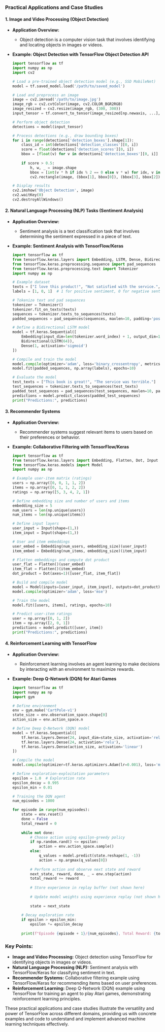 ### Practical Applications and Case Studies

#### 1. Image and Video Processing (Object Detection)

- **Application Overview:**
  - Object detection is a computer vision task that involves identifying and locating objects in images or videos.

- **Example: Object Detection with TensorFlow Object Detection API**

  ```python
  import tensorflow as tf
  import numpy as np
  import cv2
  
  # Load a pre-trained object detection model (e.g., SSD MobileNet)
  model = tf.saved_model.load('/path/to/saved_model')
  
  # Load and preprocess an image
  image = cv2.imread('/path/to/image.jpg')
  image_rgb = cv2.cvtColor(image, cv2.COLOR_BGR2RGB)
  image_resized = cv2.resize(image_rgb, (300, 300))
  input_tensor = tf.convert_to_tensor(image_resized[np.newaxis, ...], dtype=tf.float32)
  
  # Perform object detection
  detections = model(input_tensor)
  
  # Process detections (e.g., draw bounding boxes)
  for i in range(detections['detection_boxes'].shape[1]):
      class_id = int(detections['detection_classes'][0, i])
      score = float(detections['detection_scores'][0, i])
      bbox = [float(v) for v in detections['detection_boxes'][0, i]]
      
      if score > 0.5:
          h, w, _ = image.shape
          bbox = [int(v * h if idx % 2 == 0 else v * w) for idx, v in enumerate(bbox)]
          cv2.rectangle(image, (bbox[1], bbox[0]), (bbox[3], bbox[2]), (0, 255, 0), 2)
  
  # Display results
  cv2.imshow('Object Detection', image)
  cv2.waitKey(0)
  cv2.destroyAllWindows()
  ```

#### 2. Natural Language Processing (NLP) Tasks (Sentiment Analysis)

- **Application Overview:**
  - Sentiment analysis is a text classification task that involves determining the sentiment expressed in a piece of text.

- **Example: Sentiment Analysis with TensorFlow/Keras**

  ```python
  import tensorflow as tf
  from tensorflow.keras.layers import Embedding, LSTM, Dense, Bidirectional
  from tensorflow.keras.preprocessing.sequence import pad_sequences
  from tensorflow.keras.preprocessing.text import Tokenizer
  import numpy as np
  
  # Example dataset
  texts = ["I love this product!", "Not satisfied with the service.", "The movie was amazing."]
  labels = [1, 0, 1]  # 1 for positive sentiment, 0 for negative sentiment
  
  # Tokenize text and pad sequences
  tokenizer = Tokenizer()
  tokenizer.fit_on_texts(texts)
  sequences = tokenizer.texts_to_sequences(texts)
  padded_sequences = pad_sequences(sequences, maxlen=10, padding='post')
  
  # Define a Bidirectional LSTM model
  model = tf.keras.Sequential([
      Embedding(input_dim=len(tokenizer.word_index) + 1, output_dim=16, input_length=10),
      Bidirectional(LSTM(64)),
      Dense(1, activation='sigmoid')
  ])
  
  # Compile and train the model
  model.compile(optimizer='adam', loss='binary_crossentropy', metrics=['accuracy'])
  model.fit(padded_sequences, np.array(labels), epochs=10)
  
  # Evaluate the model
  test_texts = ["This book is great!", "The service was terrible."]
  test_sequences = tokenizer.texts_to_sequences(test_texts)
  padded_test_sequences = pad_sequences(test_sequences, maxlen=10, padding='post')
  predictions = model.predict_classes(padded_test_sequences)
  print("Predictions:", predictions)
  ```

#### 3. Recommender Systems

- **Application Overview:**
  - Recommender systems suggest relevant items to users based on their preferences or behavior.

- **Example: Collaborative Filtering with TensorFlow/Keras**

  ```python
  import tensorflow as tf
  from tensorflow.keras.layers import Embedding, Flatten, Dot, Input
  from tensorflow.keras.models import Model
  import numpy as np
  
  # Example user-item matrix (ratings)
  users = np.array([0, 0, 1, 1, 2])
  items = np.array([0, 1, 1, 2, 2])
  ratings = np.array([5, 3, 4, 2, 1])
  
  # Define embedding size and number of users and items
  embedding_size = 5
  num_users = len(np.unique(users))
  num_items = len(np.unique(items))
  
  # Define input layers
  user_input = Input(shape=(1,))
  item_input = Input(shape=(1,))
  
  # User and item embeddings
  user_embed = Embedding(num_users, embedding_size)(user_input)
  item_embed = Embedding(num_items, embedding_size)(item_input)
  
  # Flatten embeddings and compute dot product
  user_flat = Flatten()(user_embed)
  item_flat = Flatten()(item_embed)
  dot_product = Dot(axes=1)([user_flat, item_flat])
  
  # Build and compile model
  model = Model(inputs=[user_input, item_input], outputs=dot_product)
  model.compile(optimizer='adam', loss='mse')
  
  # Train the model
  model.fit([users, items], ratings, epochs=10)
  
  # Predict user-item ratings
  user = np.array([0, 1, 2])
  item = np.array([2, 0, 1])
  predictions = model.predict([user, item])
  print("Predictions:", predictions)
  ```

#### 4. Reinforcement Learning with TensorFlow

- **Application Overview:**
  - Reinforcement learning involves an agent learning to make decisions by interacting with an environment to maximize rewards.

- **Example: Deep Q-Network (DQN) for Atari Games**

  ```python
  import tensorflow as tf
  import numpy as np
  import gym
  
  # Define environment
  env = gym.make('CartPole-v1')
  state_size = env.observation_space.shape[0]
  action_size = env.action_space.n
  
  # Define Deep Q-Network (DQN) model
  model = tf.keras.Sequential([
      tf.keras.layers.Dense(24, input_dim=state_size, activation='relu'),
      tf.keras.layers.Dense(24, activation='relu'),
      tf.keras.layers.Dense(action_size, activation='linear')
  ])
  
  # Compile the model
  model.compile(optimizer=tf.keras.optimizers.Adam(lr=0.001), loss='mse')
  
  # Define exploration-exploitation parameters
  epsilon = 1.0  # Exploration rate
  epsilon_decay = 0.995
  epsilon_min = 0.01
  
  # Training the DQN agent
  num_episodes = 1000
  
  for episode in range(num_episodes):
      state = env.reset()
      done = False
      total_reward = 0
      
      while not done:
          # Choose action using epsilon-greedy policy
          if np.random.rand() <= epsilon:
              action = env.action_space.sample()
          else:
              q_values = model.predict(state.reshape(1, -1))
              action = np.argmax(q_values[0])
          
          # Perform action and observe next state and reward
          next_state, reward, done, _ = env.step(action)
          total_reward += reward
          
          # Store experience in replay buffer (not shown here)
          
          # Update model weights using experience replay (not shown here)
          
          state = next_state
      
      # Decay exploration rate
      if epsilon > epsilon_min:
          epsilon *= epsilon_decay
      
      print(f"Episode {episode + 1}/{num_episodes}, Total Reward: {total_reward}, Epsilon: {epsilon:.2f}")
  ```

### Key Points:
- **Image and Video Processing:** Object detection using TensorFlow for identifying objects in images or videos.
- **Natural Language Processing (NLP):** Sentiment analysis with TensorFlow/Keras for classifying sentiment in text.
- **Recommender Systems:** Collaborative filtering example using TensorFlow/Keras for recommending items based on user preferences.
- **Reinforcement Learning:** Deep Q-Network (DQN) example using TensorFlow for training an agent to play Atari games, demonstrating reinforcement learning principles.

These practical applications and case studies illustrate the versatility and power of TensorFlow across different domains, providing us with concrete examples and code to understand and implement advanced machine learning techniques effectively.
